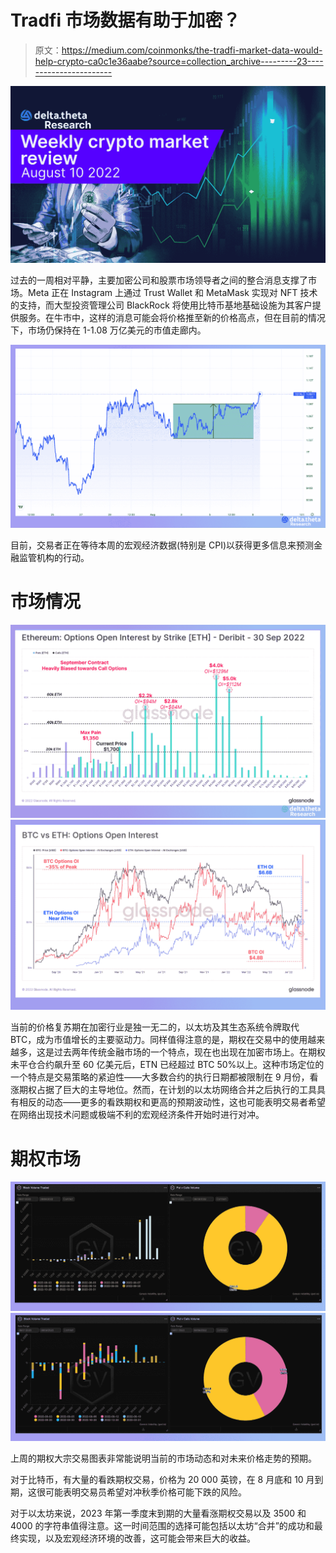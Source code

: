 # Tradfi 市场数据有助于加密？

> 原文：<https://medium.com/coinmonks/the-tradfi-market-data-would-help-crypto-ca0c1e36aabe?source=collection_archive---------23----------------------->

![](img/19f6e4f043df7023f24caa259b0cf885.png)

过去的一周相对平静，主要加密公司和股票市场领导者之间的整合消息支撑了市场。Meta 正在 Instagram 上通过 Trust Wallet 和 MetaMask 实现对 NFT 技术的支持，而大型投资管理公司 BlackRock 将使用比特币基地基础设施为其客户提供服务。在牛市中，这样的消息可能会将价格推至新的价格高点，但在目前的情况下，市场仍保持在 1-1.08 万亿美元的市值走廊内。

![](img/09884c5ad557792a5d588cf578c43aff.png)

目前，交易者正在等待本周的宏观经济数据(特别是 CPI)以获得更多信息来预测金融监管机构的行动。

# 市场情况

![](img/5087afe447cf607d0ed46bde7dd83f92.png)![](img/6ba0fcdb96dcaeb8a7bc7d83baa96589.png)

当前的价格复苏期在加密行业是独一无二的，以太坊及其生态系统令牌取代 BTC，成为市值增长的主要驱动力。同样值得注意的是，期权在交易中的使用越来越多，这是过去两年传统金融市场的一个特点，现在也出现在加密市场上。在期权未平仓合约飙升至 60 亿美元后，ETN 已经超过 BTC 50%以上。这种市场定位的一个特点是交易策略的紧迫性——大多数合约的执行日期都被限制在 9 月份，看涨期权占据了巨大的主导地位。然而，在计划的以太坊网络合并之后执行的工具具有相反的动态——更多的看跌期权和更高的预期波动性，这也可能表明交易者希望在网络出现技术问题或极端不利的宏观经济条件开始时进行对冲。

# 期权市场

![](img/7035861501a8f5434381161a85fb6ad0.png)![](img/0a14e70fc328b2b3d784f4d1d754b4f6.png)

上周的期权大宗交易图表非常能说明当前的市场动态和对未来价格走势的预期。

对于比特币，有大量的看跌期权交易，价格为 20 000 英镑，在 8 月底和 10 月到期，这很可能表明交易员希望对冲秋季价格可能下跌的风险。

对于以太坊来说，2023 年第一季度末到期的大量看涨期权交易以及 3500 和 4000 的字符串值得注意。这一时间范围的选择可能包括以太坊“合并”的成功和最终实现，以及宏观经济环境的改善，这可能会带来巨大的收益。